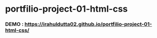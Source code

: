 # portfilio-project-01-html-css

### DEMO : https://irahuldutta02.github.io/portfilio-project-01-html-css/
